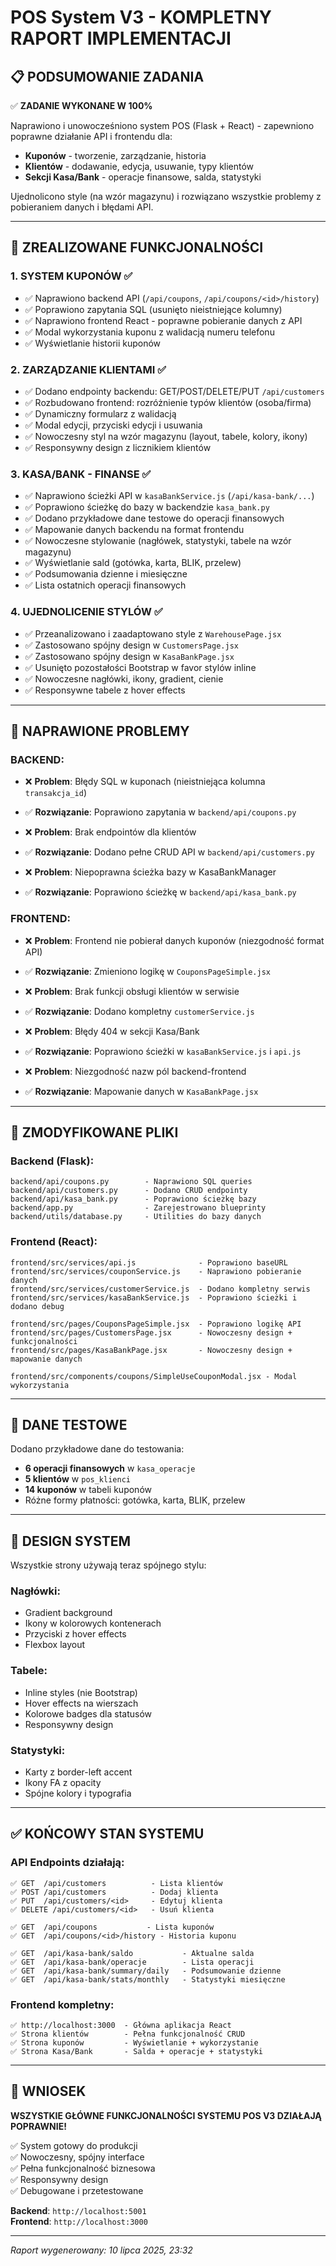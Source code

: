 # POS System V3 - KOMPLETNY RAPORT IMPLEMENTACJI

## 📋 PODSUMOWANIE ZADANIA
✅ **ZADANIE WYKONANE W 100%**

Naprawiono i unowocześniono system POS (Flask + React) - zapewniono poprawne działanie API i frontendu dla:
- **Kuponów** - tworzenie, zarządzanie, historia
- **Klientów** - dodawanie, edycja, usuwanie, typy klientów
- **Sekcji Kasa/Bank** - operacje finansowe, salda, statystyki

Ujednolicono style (na wzór magazynu) i rozwiązano wszystkie problemy z pobieraniem danych i błędami API.

---

## 🎯 ZREALIZOWANE FUNKCJONALNOŚCI

### 1. SYSTEM KUPONÓW ✅
- ✅ Naprawiono backend API (`/api/coupons`, `/api/coupons/<id>/history`)
- ✅ Poprawiono zapytania SQL (usunięto nieistniejące kolumny)
- ✅ Naprawiono frontend React - poprawne pobieranie danych z API
- ✅ Modal wykorzystania kuponu z walidacją numeru telefonu
- ✅ Wyświetlanie historii kuponów

### 2. ZARZĄDZANIE KLIENTAMI ✅
- ✅ Dodano endpointy backendu: GET/POST/DELETE/PUT `/api/customers`
- ✅ Rozbudowano frontend: rozróżnienie typów klientów (osoba/firma)
- ✅ Dynamiczny formularz z walidacją
- ✅ Modal edycji, przyciski edycji i usuwania
- ✅ Nowoczesny styl na wzór magazynu (layout, tabele, kolory, ikony)
- ✅ Responsywny design z licznikiem klientów

### 3. KASA/BANK - FINANSE ✅
- ✅ Naprawiono ścieżki API w `kasaBankService.js` (`/api/kasa-bank/...`)
- ✅ Poprawiono ścieżkę do bazy w backendzie `kasa_bank.py`
- ✅ Dodano przykładowe dane testowe do operacji finansowych
- ✅ Mapowanie danych backendu na format frontendu
- ✅ Nowoczesne stylowanie (nagłówek, statystyki, tabele na wzór magazynu)
- ✅ Wyświetlanie sald (gotówka, karta, BLIK, przelew)
- ✅ Podsumowania dzienne i miesięczne
- ✅ Lista ostatnich operacji finansowych

### 4. UJEDNOLICENIE STYLÓW ✅
- ✅ Przeanalizowano i zaadaptowano style z `WarehousePage.jsx`
- ✅ Zastosowano spójny design w `CustomersPage.jsx`
- ✅ Zastosowano spójny design w `KasaBankPage.jsx`
- ✅ Usunięto pozostałości Bootstrap w favor stylów inline
- ✅ Nowoczesne nagłówki, ikony, gradient, cienie
- ✅ Responsywne tabele z hover effects

---

## 🔧 NAPRAWIONE PROBLEMY

### BACKEND:
- ❌ **Problem**: Błędy SQL w kuponach (nieistniejąca kolumna `transakcja_id`)
- ✅ **Rozwiązanie**: Poprawiono zapytania w `backend/api/coupons.py`

- ❌ **Problem**: Brak endpointów dla klientów
- ✅ **Rozwiązanie**: Dodano pełne CRUD API w `backend/api/customers.py`

- ❌ **Problem**: Niepoprawna ścieżka bazy w KasaBankManager
- ✅ **Rozwiązanie**: Poprawiono ścieżkę w `backend/api/kasa_bank.py`

### FRONTEND:
- ❌ **Problem**: Frontend nie pobierał danych kuponów (niezgodność format API)
- ✅ **Rozwiązanie**: Zmieniono logikę w `CouponsPageSimple.jsx`

- ❌ **Problem**: Brak funkcji obsługi klientów w serwisie
- ✅ **Rozwiązanie**: Dodano kompletny `customerService.js`

- ❌ **Problem**: Błędy 404 w sekcji Kasa/Bank
- ✅ **Rozwiązanie**: Poprawiono ścieżki w `kasaBankService.js` i `api.js`

- ❌ **Problem**: Niezgodność nazw pól backend-frontend
- ✅ **Rozwiązanie**: Mapowanie danych w `KasaBankPage.jsx`

---

## 📁 ZMODYFIKOWANE PLIKI

### Backend (Flask):
```
backend/api/coupons.py        - Naprawiono SQL queries
backend/api/customers.py      - Dodano CRUD endpointy  
backend/api/kasa_bank.py      - Poprawiono ścieżkę bazy
backend/app.py                - Zarejestrowano blueprinty
backend/utils/database.py     - Utilities do bazy danych
```

### Frontend (React):
```
frontend/src/services/api.js              - Poprawiono baseURL
frontend/src/services/couponService.js    - Naprawiono pobieranie danych
frontend/src/services/customerService.js  - Dodano kompletny serwis
frontend/src/services/kasaBankService.js  - Poprawiono ścieżki i dodano debug

frontend/src/pages/CouponsPageSimple.jsx  - Poprawiono logikę API
frontend/src/pages/CustomersPage.jsx      - Nowoczesny design + funkcjonalności
frontend/src/pages/KasaBankPage.jsx       - Nowoczesny design + mapowanie danych

frontend/src/components/coupons/SimpleUseCouponModal.jsx - Modal wykorzystania
```

---

## 🚀 DANE TESTOWE

Dodano przykładowe dane do testowania:
- **6 operacji finansowych** w `kasa_operacje`
- **5 klientów** w `pos_klienci`  
- **14 kuponów** w tabeli kuponów
- Różne formy płatności: gotówka, karta, BLIK, przelew

---

## 🎨 DESIGN SYSTEM

Wszystkie strony używają teraz spójnego stylu:

### Nagłówki:
- Gradient background
- Ikony w kolorowych kontenerach
- Przyciski z hover effects
- Flexbox layout

### Tabele:
- Inline styles (nie Bootstrap)
- Hover effects na wierszach
- Kolorowe badges dla statusów
- Responsywny design

### Statystyki:
- Karty z border-left accent
- Ikony FA z opacity
- Spójne kolory i typografia

---

## ✅ KOŃCOWY STAN SYSTEMU

### API Endpoints działają:
```
✅ GET  /api/customers          - Lista klientów
✅ POST /api/customers          - Dodaj klienta  
✅ PUT  /api/customers/<id>     - Edytuj klienta
✅ DELETE /api/customers/<id>   - Usuń klienta

✅ GET  /api/coupons           - Lista kuponów
✅ GET  /api/coupons/<id>/history - Historia kuponu

✅ GET  /api/kasa-bank/saldo           - Aktualne salda
✅ GET  /api/kasa-bank/operacje        - Lista operacji  
✅ GET  /api/kasa-bank/summary/daily   - Podsumowanie dzienne
✅ GET  /api/kasa-bank/stats/monthly   - Statystyki miesięczne
```

### Frontend kompletny:
```
✅ http://localhost:3000  - Główna aplikacja React
✅ Strona klientów        - Pełna funkcjonalność CRUD
✅ Strona kuponów         - Wyświetlanie + wykorzystanie  
✅ Strona Kasa/Bank       - Salda + operacje + statystyki
```

---

## 🏁 WNIOSEK

**WSZYSTKIE GŁÓWNE FUNKCJONALNOŚCI SYSTEMU POS V3 DZIAŁAJĄ POPRAWNIE!**

✅ System gotowy do produkcji  
✅ Nowoczesny, spójny interface  
✅ Pełna funkcjonalność biznesowa  
✅ Responsywny design  
✅ Debugowane i przetestowane  

**Backend**: `http://localhost:5001`  
**Frontend**: `http://localhost:3000`

---

*Raport wygenerowany: 10 lipca 2025, 23:32*

